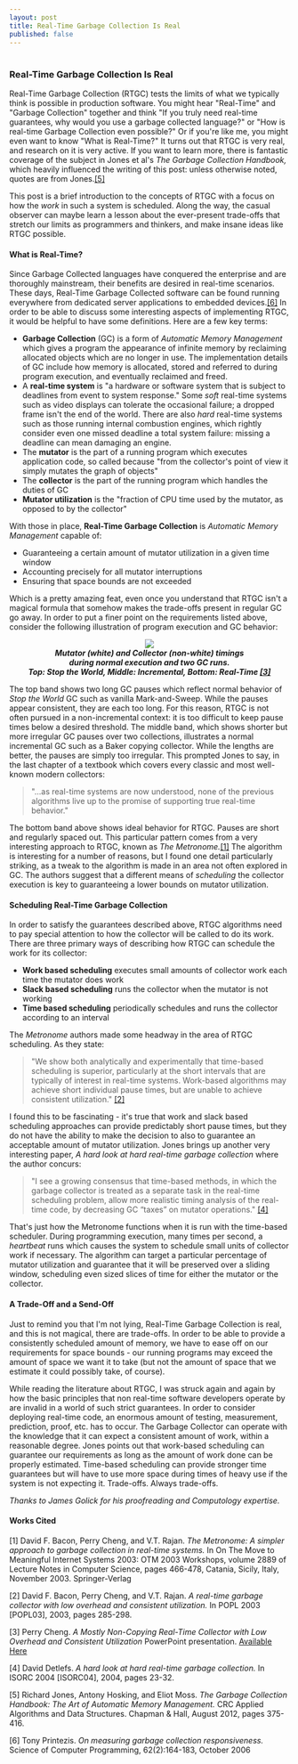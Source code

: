```yaml
---
layout: post
title: Real-Time Garbage Collection Is Real
published: false
---
```

# 
### Real-Time Garbage Collection Is Real

Real-Time Garbage Collection (RTGC) tests the limits of what we typically think is possible in production software. You might hear "Real-Time" and "Garbage Collection" together and think "If you truly need real-time guarantees, why would you use a garbage collected language?" or "How is real-time Garbage Collection even possible?" Or if you're like me, you might even want to know "What is Real-Time?" It turns out that RTGC is very real, and research on it is very active. If you want to learn more, there is fantastic coverage of the subject in Jones et al's *The Garbage Collection Handbook,* which heavily influenced the writing of this post: unless otherwise noted, quotes are from Jones.<a href="#bib5">[5]</a>

This post is a brief introduction to the concepts of RTGC with a focus on how the *work* in such a system is scheduled. Along the way, the casual observer can maybe learn a lesson about the ever-present trade-offs that stretch our limits as programmers and thinkers, and make insane ideas like RTGC possible.

#### What is Real-Time?

Since Garbage Collected languages have conquered the enterprise and are thoroughly mainstream, their benefits are desired in real-time scenarios. These days, Real-Time Garbage Collected software can be found running everywhere from dedicated server applications to embedded devices.<a href="#bib6">[6]</a> In order to be able to discuss some interesting aspects of implementing RTGC, it would be helpful to have some definitions. Here are a few key terms:

* **Garbage Collection** (GC) is a form of *Automatic Memory Management* which gives a program the appearance of infinite memory by reclaiming allocated objects which are no longer in use. The implementation details of GC include how memory is allocated, stored and referred to during program execution, and eventually reclaimed and freed.
* A **real-time system** is "a hardware or software system that is subject to deadlines from event to system response." Some *soft* real-time systems such as video displays can tolerate the occasional failure; a dropped frame isn't the end of the world. There are also *hard* real-time systems such as those running internal combustion engines, which rightly consider even one missed deadline a total system failure: missing a deadline can mean damaging an engine.
* The **mutator** is the part of a running program which executes application code, so called because "from the collector's point of view it simply mutates the graph of objects"
* The **collector** is the part of the running program which handles the duties of GC
* **Mutator utilization** is the "fraction of CPU time used by the mutator, as opposed to by the collector"

With those in place, **Real-Time Garbage Collection** is *Automatic Memory Management* capable of:

* Guaranteeing a certain amount of mutator utilization in a given time window
* Accounting precisely for all mutator interruptions
* Ensuring that space bounds are not exceeded

Which is a pretty amazing feat, even once you understand that RTGC isn't a magical formula that somehow makes the trade-offs present in regular GC go away. In order to put a finer point on the requirements listed above, consider the following illustration of program execution and GC behavior:

<center><img src="http://michaelrbernste.in/images/real_time_pauses.png"></center>
<center><b><i>Mutator (white) and Collector (non-white) timings<br/>during normal execution and two GC runs.<br/>
        Top: Stop the World, Middle: Incremental, Bottom: Real-Time <a href="#bib4">[3]</a></i></b></center>

The top band shows two long GC pauses which reflect normal behavior of *Stop the World* GC such as vanilla Mark-and-Sweep. While the pauses appear consistent, they are each too long. For this reason, RTGC is not often pursued in a non-incremental context: it is too difficult to keep pause times below a desired threshold. The middle band, which shows shorter but more irregular GC pauses over two collections, illustrates a normal incremental GC such as a Baker copying collector. While the lengths are better, the pauses are simply too irregular. This prompted Jones to say, in the last chapter of a textbook which covers every classic and most well-known modern collectors:

> "...as real-time systems are now understood, none of the previous algorithms live up to the promise of supporting true real-time behavior."

The bottom band above shows ideal behavior for RTGC. Pauses are short and regularly spaced out. This particular pattern comes from a very interesting approach to RTGC, known as *The Metronome.*<a href="#bib1">[1]</a> The algorithm is interesting for a number of reasons, but I found one detail particularly striking, as a tweak to the algorithm is made in an area not often explored in GC. The authors suggest that a different means of *scheduling* the collector execution is key to guaranteeing a lower bounds on mutator utilization.

#### Scheduling Real-Time Garbage Collection

In order to satisfy the guarantees described above, RTGC algorithms need to pay special attention to how the collector will be called to do its work. There are three primary ways of describing how RTGC can schedule the work for its collector:

* **Work based scheduling** executes small amounts of collector work each time the mutator does work
* **Slack based scheduling** runs the collector when the mutator is not working
* **Time based scheduling** periodically schedules and runs the collector according to an interval

The *Metronome* authors made some headway in the area of RTGC scheduling. As they state:

> "We show both analytically and experimentally that time-based scheduling is superior, particularly at the short intervals that are typically of interest in real-time systems. Work-based algorithms may achieve short individual pause times, but are unable to achieve consistent utilization." <a href="#bib2">[2]</a>

I found this to be fascinating - it's true that work and slack based scheduling approaches can provide predictably short pause times, but they do not have the ability to make the decision to also to guarantee an acceptable amount of mutator utilization. Jones brings up another very interesting paper, *A hard look at hard real-time garbage collection* where the author concurs:

> "I see a growing consensus that time-based methods, in which the garbage collector is treated as a separate task in the real-time scheduling problem, allow more realistic timing analysis of the real-time code, by decreasing GC “taxes” on mutator operations." <a href="#bib4">[4]</a>

That's just how the Metronome functions when it is run with the time-based scheduler. During programming execution, many times per second, a *heartbeat* runs which causes the system to schedule small units of collector work if necessary. The algorithm can target a particular percentage of mutator utilization and guarantee that it will be preserved over a sliding window, scheduling even sized slices of time for either the mutator or the collector.

#### A Trade-Off and a Send-Off

Just to remind you that I'm not lying, Real-Time Garbage Collection is real, and this is not magical, there are trade-offs. In order to be able to provide a consistently scheduled amount of memory, we have to ease off on our requirements for space bounds - our running programs may exceed the amount of space we want it to take (but not the amount of space that we estimate it could possibly take, of course).

While reading the literature about RTGC, I was struck again and again by how the basic principles that non real-time software developers operate by are invalid in a world of such strict guarantees. In order to consider deploying real-time code, an enormous amount of testing, measurement, prediction, proof, etc. has to occur. The Garbage Collector can operate with the knowledge that it can expect a consistent amount of work, within a reasonable degree. Jones points out that work-based scheduling can guarantee our requirements as long as the amount of work done can be properly estimated. Time-based scheduling can provide stronger time guarantees but will have to use more space during times of heavy use if the system is not expecting it. Trade-offs. Always trade-offs.

*Thanks to James Golick for his proofreading and Computology expertise.*

#### Works Cited

<a id="bib1">[1]</a> David F. Bacon, Perry Cheng, and V.T. Rajan. *The Metronome: A simpler approach to garbage collection in real-time systems.* In On The Move to Meaningful Internet Systems 2003: OTM 2003 Workshops, volume 2889 of Lecture Notes in Computer Science, pages 466-478, Catania, Sicily, Italy, November 2003. Springer-Verlag

<a id="bib2">[2]</a> David F. Bacon, Perry Cheng, and V.T. Rajan. *A real-time garbage collector with low overhead and consistent utilization.* In POPL 2003 [POPL03], 2003, pages 285-298.

<a id="bib3">[3]</a> Perry Cheng. *A Mostly Non-Copying Real-Time Collector with Low Overhead and Consistent Utilization* PowerPoint presentation. <a href="https://www.google.com/url?sa=t&rct=j&q=&esrc=s&source=web&cd=3&ved=0CEIQFjAC&url=http%3A%2F%2Fwww.research.ibm.com%2Fmetronome%2Ftalks%2FCheng03RealtimeTalk.ppt&ei=FISsUalEi_zgA6q_gKgN&usg=AFQjCNENCLDCMhnl7kzKjiOyakYG9SSDwQ&sig2=EQE8W4WNYKbKzAovyrT0ow&bvm=bv.47244034,d.dmg">Available Here</a>

<a id="bib4">[4]</a> David Detlefs. *A hard look at hard real-time garbage collection.* In ISORC 2004 [ISORC04], 2004, pages 23-32.

<a id="bib5">[5]</a> Richard Jones, Antony Hosking, and Eliot Moss. *The Garbage Collection Handbook: The Art of Automatic Memory Management.* CRC Applied Algorithms and Data Structures. Chapman & Hall, August 2012, pages 375-416.

<a id="bib6">[6]</a> Tony Printezis. *On measuring garbage collection responsiveness.* Science of Computer Programming, 62(2):164-183, October 2006
